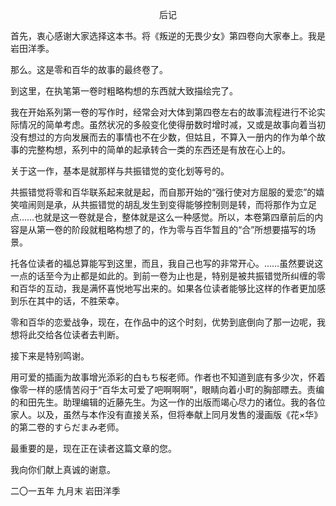 <p align="center">后记</p>

首先，衷心感谢大家选择这本书。将《叛逆的无畏少女》第四卷向大家奉上。我是岩田洋季。

那么。这是零和百华的故事的最终卷了。

到这里，在执笔第一卷时粗略构想的东西就大致描绘完了。

我在开始系列第一卷的写作时，经常会对大体到第四卷左右的故事流程进行不论实际情况的简单考虑。虽然状况的多般变化使得册数时增时减，又或是故事向着当初没有想过的方向发展而去的事情也不在少数，但姑且，不算入一册内的作为单个故事的完整构想，系列中的简单的起承转合一类的东西还是有放在心上的。

关于这一作，基本是就那样与共振错觉的变化划等号的。

共振错觉将零和百华联系起来就是起，而自那开始的“强行使对方屈服的爱恋”的嬉笑喧闹则是承，从共振错觉的胡乱发生到变得能够控制则是转，而将那作为立足点……也就是这一卷就是合，整体就是这么一种感觉。所以，本卷第四章前后的内容是从第一卷的阶段就粗略构想了的，作为零与百华暂且的“合”所想要描写的场景。

托各位读者的福总算能写到这里，而且，我自己也写的非常开心。……虽然要说这一点的话至今为止都是如此的。到前一卷为止也是，特别是被共振错觉所纠缠的零和百华的互动，我是满怀喜悦地写出来的。如果各位读者能够比这样的作者更加感到乐在其中的话，不胜荣幸。

零和百华的恋爱战争，现在，在作品中的这个时刻，优势到底倒向了那一边呢，我想将此交给各位读者去判断。

接下来是特别鸣谢。

用可爱的插画为故事增光添彩的白もち桜老师。作者也不知道到底有多少次，怀着像零一样的感情苦闷于“百华太可爱了吧啊啊啊”，眼睛向着小町的胸部瞟去。责编的和田先生。助理编辑的近藤先生。为这一作的出版而竭心尽力的诸位。我的各位家人。以及，虽然与本作没有直接关系，但将奉献上同月发售的漫画版《花×华》的第二卷的すらだまみ老师。

最重要的是，现在正在读者这篇文章的您。

我向你们献上真诚的谢意。

二〇一五年 九月末 岩田洋季

